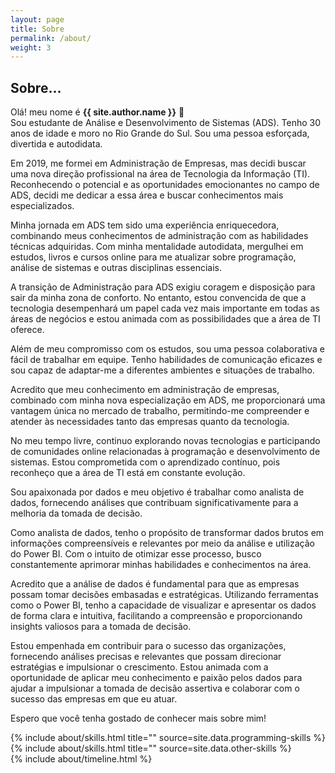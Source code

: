 ```yaml
---
layout: page
title: Sobre
permalink: /about/
weight: 3
---
```


## **Sobre...**

Olá! meu nome é **{{ site.author.name }}** :wave:<br>
Sou estudante de Análise e Desenvolvimento de Sistemas (ADS). Tenho 30 anos de idade e moro no Rio Grande do Sul. Sou uma pessoa esforçada, divertida e autodidata.

Em 2019, me formei em Administração de Empresas, mas decidi buscar uma nova direção profissional na área de Tecnologia da Informação (TI). Reconhecendo o potencial e as oportunidades emocionantes no campo de ADS, decidi me dedicar a essa área e buscar conhecimentos mais especializados.

Minha jornada em ADS tem sido uma experiência enriquecedora, combinando meus conhecimentos de administração com as habilidades técnicas adquiridas. Com minha mentalidade autodidata, mergulhei em estudos, livros e cursos online para me atualizar sobre programação, análise de sistemas e outras disciplinas essenciais.

A transição de Administração para ADS exigiu coragem e disposição para sair da minha zona de conforto. No entanto, estou convencida de que a tecnologia desempenhará um papel cada vez mais importante em todas as áreas de negócios e estou animada com as possibilidades que a área de TI oferece.

Além de meu compromisso com os estudos, sou uma pessoa colaborativa e fácil de trabalhar em equipe. Tenho habilidades de comunicação eficazes e sou capaz de adaptar-me a diferentes ambientes e situações de trabalho.

Acredito que meu conhecimento em administração de empresas, combinado com minha nova especialização em ADS, me proporcionará uma vantagem única no mercado de trabalho, permitindo-me compreender e atender às necessidades tanto das empresas quanto da tecnologia.

No meu tempo livre, continuo explorando novas tecnologias e participando de comunidades online relacionadas à programação e desenvolvimento de sistemas. Estou comprometida com o aprendizado contínuo, pois reconheço que a área de TI está em constante evolução.

Sou apaixonada por dados e meu objetivo é trabalhar como analista de dados, fornecendo análises que contribuam significativamente para a melhoria da tomada de decisão.

Como analista de dados, tenho o propósito de transformar dados brutos em informações compreensíveis e relevantes por meio da análise e utilização do Power BI. Com o intuito de otimizar esse processo, busco constantemente aprimorar minhas habilidades e conhecimentos na área.

Acredito que a análise de dados é fundamental para que as empresas possam tomar decisões embasadas e estratégicas. Utilizando ferramentas como o Power BI, tenho a capacidade de visualizar e apresentar os dados de forma clara e intuitiva, facilitando a compreensão e proporcionando insights valiosos para a tomada de decisão.

Estou empenhada em contribuir para o sucesso das organizações, fornecendo análises precisas e relevantes que possam direcionar estratégias e impulsionar o crescimento. Estou animada com a oportunidade de aplicar meu conhecimento e paixão pelos dados para ajudar a impulsionar a tomada de decisão assertiva e colaborar com o sucesso das empresas em que eu atuar.

Espero que você tenha gostado de conhecer mais sobre mim!

<div class="row">
{% include about/skills.html title="" source=site.data.programming-skills %}
{% include about/skills.html title="" source=site.data.other-skills %}
</div>

<div class="row">
{% include about/timeline.html %}
</div>